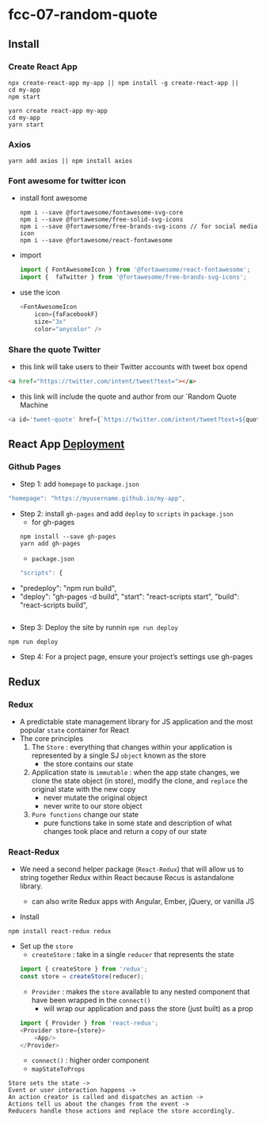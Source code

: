 # fcc-07-random-quote

## Install 
### Create React App
```
npx create-react-app my-app || npm install -g create-react-app ||
cd my-app
npm start
```
```
yarn create react-app my-app
cd my-app
yarn start
```

### Axios
```
yarn add axios || npm install axios
```

### Font awesome for twitter icon
- install font awesome
    ```
    npm i --save @fortawesome/fontawesome-svg-core
    npm i --save @fortawesome/free-solid-svg-icons
    npm i --save @fortawesome/free-brands-svg-icons // for social media icon
    npm i --save @fortawesome/react-fontawesome
    ```
- import 
    ```js
    import { FontAwesomeIcon } from '@fortawesome/react-fontawesome';
    import {  faTwitter } from '@fortawesome/free-brands-svg-icons';
    ```
- use the icon
    ```js
    <FontAwesomeIcon 
        icon={faFacebookF} 
        size="3x"
        color="anycolor" />
    ```

### Share the quote Twitter
- this link will take users to their Twitter accounts with tweet box opend
```html
<a href="https://twitter.com/intent/tweet?text="></a>
```
- this link will include the quote and author from our `Random Quote Machine
```js
<a id='tweet-quote' href={`https://twitter.com/intent/tweet?text=${quote} ${author}`} target='_blank'></a>
```

## React App [Deployment](https://create-react-app.dev/docs/deployment)
### Github Pages
- Step 1: add `homepage` to `package.json`
```js
"homepage": "https://myusername.github.io/my-app",
```

- Step 2: install `gh-pages` and add `deploy` to `scripts` in `package.json`
    - for gh-pages
    ```
    npm install --save gh-pages
    yarn add gh-pages
    ```
    - `package.json`
    ```js
    "scripts": {
+   "predeploy": "npm run build",
+   "deploy": "gh-pages -d build",
    "start": "react-scripts start",
    "build": "react-scripts build",
    ```

- Step 3: Deploy the site by runnin `npm run deploy`
```
npm run deploy
```

- Step 4: For a project page, ensure your project’s settings use gh-pages


## Redux
### Redux
- A predictable state management library for JS application and the most popular `state` container for React
- The core principles
    1. The `Store` : everything that changes within your application is represented by a single SJ `object` known as the store
        - the store contains our state
    2. Application state is `immutable` : when the app state changes, we clone the state object (in store), modify the clone, and `replace` the original state with the new copy
        - never mutate the original object
        - never write to our store object
    3. `Pure functions` change our state
        - pure functions take in some state and description of what changes took place and return a copy of our state

### React-Redux
- We need a second helper package (`React-Redux`) that will allow us to string together Redux within React because Recus is astandalone library.
    - can also write Redux apps with Angular, Ember, jQuery, or vanilla JS

- Install
```
npm install react-redux redux
```

- Set up the `store`
    - `createStore` : take in a single `reducer` that represents the state 
    ```js
    import { createStore } from 'redux';
    const store = createStore(reducer);
    ```
    - `Provider` : makes the `store` available to any nested component that have been wrapped in the `connect()`
        - will wrap our application and pass the store (just built) as a prop
    ```js
    import { Provider } from 'react-redux';
    <Provider store={store}>
        <App/>
    </Provider>
    ```
    - `connect()` : higher order component
    - `mapStateToProps` 

```
Store sets the state ->
Event or user interaction happens ->
An action creator is called and dispatches an action ->
Actions tell us about the changes from the event ->
Reducers handle those actions and replace the store accordingly.
```